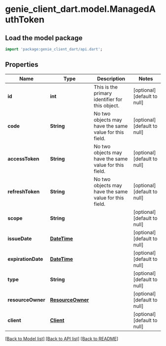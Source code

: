 # genie_client_dart.model.ManagedAuthToken

## Load the model package
```dart
import 'package:genie_client_dart/api.dart';
```

## Properties
Name | Type | Description | Notes
------------ | ------------- | ------------- | -------------
**id** | **int** | This is the primary identifier for this object.  | [optional] [default to null]
**code** | **String** | No two objects may have the same value for this field.  | [optional] [default to null]
**accessToken** | **String** | No two objects may have the same value for this field.  | [optional] [default to null]
**refreshToken** | **String** | No two objects may have the same value for this field.  | [optional] [default to null]
**scope** | **String** |  | [optional] [default to null]
**issueDate** | [**DateTime**](DateTime.md) |  | [optional] [default to null]
**expirationDate** | [**DateTime**](DateTime.md) |  | [optional] [default to null]
**type** | **String** |  | [optional] [default to null]
**resourceOwner** | [**ResourceOwner**](ResourceOwner.md) |  | [optional] [default to null]
**client** | [**Client**](Client.md) |  | [optional] [default to null]

[[Back to Model list]](../README.md#documentation-for-models) [[Back to API list]](../README.md#documentation-for-api-endpoints) [[Back to README]](../README.md)


